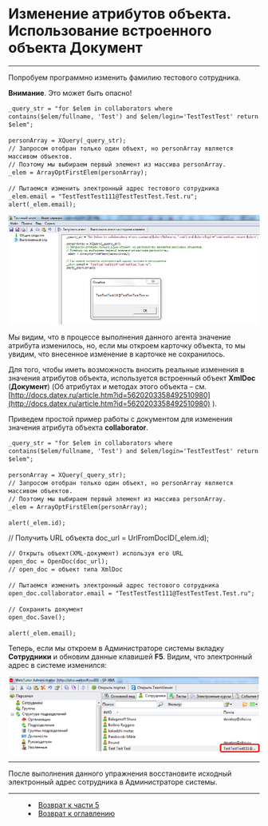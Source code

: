 # Изменение атрибутов объекта. Использование встроенного объекта Документ
***

Попробуем программно изменить фамилию тестового сотрудника.

**Внимание**. Это может быть опасно!

    _query_str = "for $elem in collaborators where contains($elem/fullname, 'Test') and $elem/login='TestTestTest' return $elem";
    
    personArray = XQuery(_query_str);
    // Запросом отобран только один объект, но personArray является массивом объектов.
    // Поэтому мы выбираем первый элемент из массива personArray.
    _elem = ArrayOptFirstElem(personArray);
    
    // Пытаемся изменить электронный адрес тестового сотрудника
    _elem.email = "TestTestTest111@TestTestTest.Test.ru";
    alert(_elem.email);


 
![](XmlDoc01.png)

Мы видим, что в процессе выполнения данного агента значение атрибута изменилось, но, если мы откроем карточку объекта, то мы увидим, что внесенное изменение в карточке не сохранилось.

Для того, чтобы иметь возможность вносить реальные изменения в значения атрибутов объекта, используется встроенный объект **XmlDoc** (**Документ**) (Об атрибутах и методах этого объекта – см. [http://docs.datex.ru/article.htm?id=5620203358492510980](http://docs.datex.ru/article.htm?id=5620203358492510980) ).

Приведем простой пример работы с документом для изменения значения атрибута объекта **collaborator**.

    _query_str = "for $elem in collaborators where contains($elem/fullname, 'Test') and $elem/login='TestTestTest' return $elem";
    
    personArray = XQuery(_query_str);
    // Запросом отобран только один объект, но personArray является массивом объектов.
    // Поэтому мы выбираем первый элемент из массива personArray.
    _elem = ArrayOptFirstElem(personArray);
    
    alert(_elem.id);
    
   // Получить URL объекта 
    doc_url = UrlFromDocID(_elem.id);
    
    // Открыть объект(XML-документ) используя его URL
    open_doc = OpenDoc(doc_url);
    // open_doc = объект типа XmlDoc 
    
    // Пытаемся изменить электронный адрес тестового сотрудника
    open_doc.collaborator.email = "TestTestTest111@TestTestTest.Test.ru";
    
    // Сохранить документ
    open_doc.Save();
    
    alert(_elem.email);

Теперь, если мы откроем в Администраторе системы вкладку **Сотрудники** и обновим данные клавишей **F5**. Видим, что электронный адрес в системе изменился:

 
![](XmlDoc02.PNG)

---

После выполнения данного упражнения восстановите исходный электронный адрес сотрудника в Администраторе системы.


***

<dd><li> <a href="5_document.md"> Возврат к части 5</a></dd>

<dd><li> <a href="README.md"> Возврат к оглавлению</a></dd>

